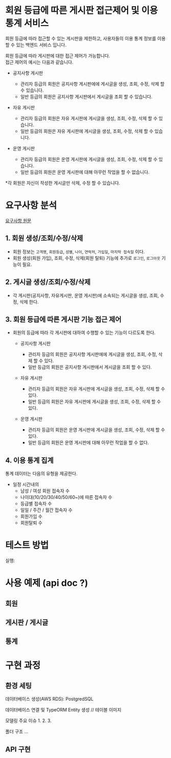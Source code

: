 # 회원 등급에 따른 게시판 접근제어 및 이용 통계 서비스 
회원 등급에 따라 접근할 수 있는 게시판을 제한하고, 사용자들의 이용 통계 정보를 이용할 수 있는 백엔드 서비스 입니다. 

회원 등급에 따라 게시판에 대한 접근 제어가 가능합니다.  
접근 제어의 예시는 다음과 같습니다.  

- 공지사항 게시판 
  - 관리자 등급의 회원은 공지사항 게시판에에 게시글을 생성, 조회, 수정, 삭제 할 수 있습니다. 
  - 일반 등급의 회원은 공지사항 게시판에서 게시글을 조회 할 수 있습니다. 
  
- 자유 게시판
  - 관리자 등급의 회원은 자유 게시판에 게시글을 생성, 조회, 수정, 삭제 할 수 있습니다.
  - 일반 등급의 회원은 자유 게시판에 게시글을 생성, 조회, 수정, 삭제 할 수 있습니다.
 
- 운영 게시판
  - 관리자 등급의 회원은 운영 게시판에 게시글을 생성, 조회, 수정, 삭제 할 수 있습니다. 
  - 일반 등급의 회원은 운영 게시판에 대해 아무런 작업을 할 수 없습니다. 

*각 회원은 자신이 작성한 게시글만 삭제, 수정 할 수 있습니다. 


# 요구사항 분석  
[요구사항 원문](https://s3.us-west-2.amazonaws.com/secure.notion-static.com/94522ad0-8ea2-4f4e-80d5-84b48863fb9e/백엔드_웨인힐스브라이언트에이아이.pdf?X-Amz-Algorithm=AWS4-HMAC-SHA256&X-Amz-Content-Sha256=UNSIGNED-PAYLOAD&X-Amz-Credential=AKIAT73L2G45EIPT3X45%2F20220903%2Fus-west-2%2Fs3%2Faws4_request&X-Amz-Date=20220903T115346Z&X-Amz-Expires=86400&X-Amz-Signature=1761fa006bbedd291763a150a9e42ca0aa7e720c5555a8a74ce4608ebda7c74f&X-Amz-SignedHeaders=host&response-content-disposition=filename%20%3D%22%255B%25E1%2584%2587%25E1%2585%25A2%25E1%2586%25A8%25E1%2584%258B%25E1%2585%25A6%25E1%2586%25AB%25E1%2584%2583%25E1%2585%25B3%255D%2520%25E1%2584%258B%25E1%2585%25B0%25E1%2584%258B%25E1%2585%25B5%25E1%2586%25AB%25E1%2584%2592%25E1%2585%25B5%25E1%2586%25AF%25E1%2584%2589%25E1%2585%25B3%25E1%2584%2587%25E1%2585%25B3%25E1%2584%2585%25E1%2585%25A1%25E1%2584%258B%25E1%2585%25B5%25E1%2584%258B%25E1%2585%25A5%25E1%2586%25AB%25E1%2584%2590%25E1%2585%25B3%25E1%2584%258B%25E1%2585%25A6%25E1%2584%258B%25E1%2585%25B5%25E1%2584%258B%25E1%2585%25A1%25E1%2584%258B%25E1%2585%25B5.pdf%22&x-id=GetObject)

## 1. 회원 생성/조회/수정/삭제  
  
- 회원 정보는 `고객명`, `회원등급`, `성별`, `나이`, `연락처`, `가입일`, `마지막 접속일` 이다. 
- 회원 생성(회원 가입), 조회, 수정, 삭제(회원 탈퇴) 기능에 추가로 `로그인`, `로그아웃` 기능이 필요.

## 2. 게시글 생성/조회/수정/삭제 

- 각 게시판(공지사항, 자유게시판, 운영 게시판)에 소속되는 게시글을 생성, 조회, 수정, 삭제 한다. 

## 3. 회원 등급에 따른 게시판 기능 접근 제어 

- 회원의 등급에 따라 각 게시판에 대하여 수행할 수 있는 기능이 다르도록 한다.

  - 공지사항 게시판 
    - 관리자 등급의 회원은 공지사항 게시판에에 게시글을 생성, 조회, 수정, 삭제 할 수 있다.
    - 일반 등급의 회원은 공지사항 게시판에서 게시글을 조회 할 수 있다.

  - 자유 게시판
    - 관리자 등급의 회원은 자유 게시판에 게시글을 생성, 조회, 수정, 삭제 할 수 있다.
    - 일반 등급의 회원은 자유 게시판에 게시글을 생성, 조회, 수정, 삭제 할 수 있다.

  - 운영 게시판
    - 관리자 등급의 회원은 운영 게시판에 게시글을 생성, 조회, 수정, 삭제 할 수 있다. 
    - 일반 등급의 회원은 운영 게시판에 대해 아무런 작업을 할 수 없다.

## 4. 이용 통계 집계

통계 데이터는 다음의 유형을 제공한다.  

- 일정 시간내의
    - 남성 / 여성 회원 접속자 수
    - 나이대(10/20/30/40/50/60~)에 따른 접속자 수
    - 등급별 접속자 수
    - 일일 / 주간 / 월간 접속자 수
    - 회원가입 수
    - 회원탈퇴 수
    
    
# 테스트 방법 
실행:



# 사용 예제  (api doc ?)
## 회원 

## 게시판 / 게시글 

## 통계



# 구현 과정 
## 환경 세팅

데이터베이스 생성(AWS RDS): PostgredSQL

데이터베이스 연결 및 TypeORM Entity 생성 
// 테이블 이미지 


모델링 주요 이슈 
1.
2.
3.

폴더 구조
... 

## API 구현 
